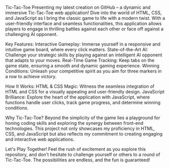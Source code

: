 Tic-Tac-Toe
Presenting my latest creation on GitHub – a dynamic and immersive Tic-Tac-Toe web application! Dive into the world of HTML, CSS, and JavaScript as I bring the classic game to life with a modern twist. With a user-friendly interface and seamless functionalities, this application allows players to engage in thrilling battles against each other or face off against a challenging AI opponent.

Key Features: Interactive Gameplay: Immerse yourself in a responsive and intuitive game board, where every click matters. State-of-the-Art AI: Challenge your strategic skills by playing against an intelligent AI opponent that adapts to your moves. Real-Time Game Tracking: Keep tabs on the game state, ensuring a smooth and dynamic gaming experience. Winning Conditions: Unleash your competitive spirit as you aim for three markers in a row to achieve victory.

How It Works: HTML & CSS Magic: Witness the seamless integration of HTML and CSS for a visually appealing and user-friendly design. JavaScript Brilliance: Explore the heart of the application with JavaScript, where functions handle user clicks, track game progress, and determine winning conditions.

Why Tic-Tac-Toe? Beyond the simplicity of the game lies a playground for honing coding skills and exploring the synergy between front-end technologies. This project not only showcases my proficiency in HTML, CSS, and JavaScript but also reflects my commitment to creating engaging and interactive web applications.

Let's Play Together! Feel the rush of excitement as you explore this repository, and don't hesitate to challenge yourself or others to a round of Tic-Tac-Toe. The possibilities are endless, and the fun is guaranteed!
